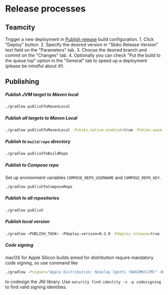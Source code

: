 # Release processes

## Teamcity

Trigger a new deployment in [Publish release](https://buildserver.labs.intellij.net/buildConfiguration/Skiko_PublishRelease)
build configuration.
    1. Click "Deploy" button.
    2. Specify the desired version in "Skiko Release Version" text field on the "Parameters" tab.
    3. Choose the desired branch and commit on the "Changes" tab.
    4. Optionally you can check "Put the build to the queue top" option in the "General" tab to speed up a deployment
    (please be mindful about it!).

## Publishing

##### Publish JVM target to Maven local
```bash
./gradlew publishToMavenLocal
```

##### Publish all targets to Maven Local
```bash
./gradlew publishToMavenLocal -Pskiko.native.enabled=true -Pskiko.wasm.enabled=true -Pskiko.android.enabled=true
```

##### Publish to `build/repo` directory
```bash
./gradlew publishToBuildRepo
```

##### Publish to Compose repo
Set up environment variables `COMPOSE_REPO_USERNAME` and `COMPOSE_REPO_KEY`.
```bash
./gradlew publishToComposeRepo
```

##### Publish to all repositories
```bash
./gradlew publish
```

##### Publish local version
```bash
./gradlew <PUBLISH_TASK> -Pdeploy.version=0.2.0 -Pdeploy.release=true
```

##### Code signing

macOS for Apple Silicon builds aimed for distribution require mandatory code signing,
so use command like
```bash
./gradlew -Psigner="Apple Distribution: Nikolay Igotti (N462MKSJ7M)" <PUBLISH_TASK>
```
to codesign the JNI library.
Use `security find-identity -v -p codesigning` to find valid signing identities.
